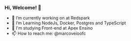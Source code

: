 ### Hi, Welcome! 👋

- 🔭 I’m currently working on at Redspark
- 🌱 I’m Learning NodeJs, Docker, Postgres and TypeScript
- 📕 I'm studying Front-end at Apex Ensino
- 📫 How to reach me: @marcoveioofc

